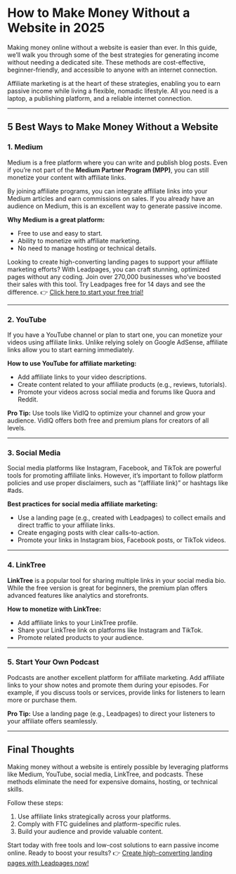 # How to Make Money Without a Website in 2025

Making money online without a website is easier than ever. In this guide, we’ll walk you through some of the best strategies for generating income without needing a dedicated site. These methods are cost-effective, beginner-friendly, and accessible to anyone with an internet connection.

Affiliate marketing is at the heart of these strategies, enabling you to earn passive income while living a flexible, nomadic lifestyle. All you need is a laptop, a publishing platform, and a reliable internet connection.

---

## 5 Best Ways to Make Money Without a Website

### 1. Medium

Medium is a free platform where you can write and publish blog posts. Even if you’re not part of the **Medium Partner Program (MPP)**, you can still monetize your content with affiliate links.

By joining affiliate programs, you can integrate affiliate links into your Medium articles and earn commissions on sales. If you already have an audience on Medium, this is an excellent way to generate passive income.

**Why Medium is a great platform:**
- Free to use and easy to start.
- Ability to monetize with affiliate marketing.
- No need to manage hosting or technical details.

Looking to create high-converting landing pages to support your affiliate marketing efforts? With Leadpages, you can craft stunning, optimized pages without any coding. Join over 270,000 businesses who’ve boosted their sales with this tool. Try Leadpages free for 14 days and see the difference. 👉 [Click here to start your free trial!](https://bit.ly/LEadPages)

---

### 2. YouTube

If you have a YouTube channel or plan to start one, you can monetize your videos using affiliate links. Unlike relying solely on Google AdSense, affiliate links allow you to start earning immediately.

**How to use YouTube for affiliate marketing:**
- Add affiliate links to your video descriptions.
- Create content related to your affiliate products (e.g., reviews, tutorials).
- Promote your videos across social media and forums like Quora and Reddit.

**Pro Tip:** Use tools like VidIQ to optimize your channel and grow your audience. VidIQ offers both free and premium plans for creators of all levels.

---

### 3. Social Media

Social media platforms like Instagram, Facebook, and TikTok are powerful tools for promoting affiliate links. However, it’s important to follow platform policies and use proper disclaimers, such as “(affiliate link)” or hashtags like #ads.

**Best practices for social media affiliate marketing:**
- Use a landing page (e.g., created with Leadpages) to collect emails and direct traffic to your affiliate links.
- Create engaging posts with clear calls-to-action.
- Promote your links in Instagram bios, Facebook posts, or TikTok videos.

---

### 4. LinkTree

**LinkTree** is a popular tool for sharing multiple links in your social media bio. While the free version is great for beginners, the premium plan offers advanced features like analytics and storefronts.

**How to monetize with LinkTree:**
- Add affiliate links to your LinkTree profile.
- Share your LinkTree link on platforms like Instagram and TikTok.
- Promote related products to your audience.

---

### 5. Start Your Own Podcast

Podcasts are another excellent platform for affiliate marketing. Add affiliate links to your show notes and promote them during your episodes. For example, if you discuss tools or services, provide links for listeners to learn more or purchase them.

**Pro Tip:** Use a landing page (e.g., Leadpages) to direct your listeners to your affiliate offers seamlessly.

---

## Final Thoughts

Making money without a website is entirely possible by leveraging platforms like Medium, YouTube, social media, LinkTree, and podcasts. These methods eliminate the need for expensive domains, hosting, or technical skills.

Follow these steps:
1. Use affiliate links strategically across your platforms.
2. Comply with FTC guidelines and platform-specific rules.
3. Build your audience and provide valuable content.

Start today with free tools and low-cost solutions to earn passive income online. Ready to boost your results? 👉 [Create high-converting landing pages with Leadpages now!](https://bit.ly/LEadPages)
